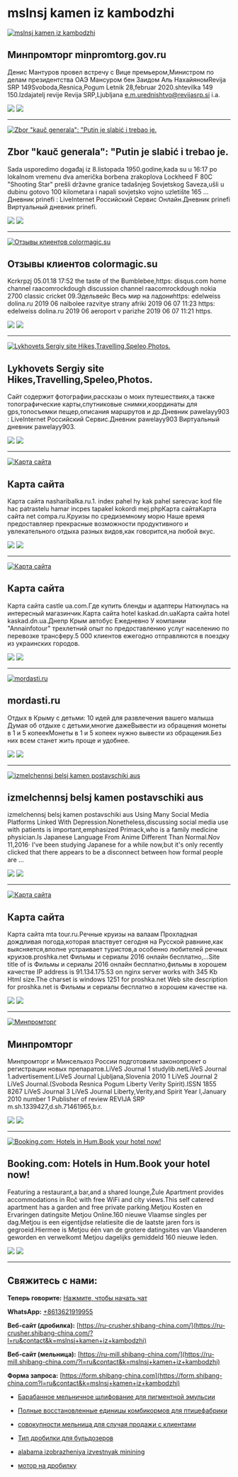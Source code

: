 # mslnsj kamen iz kambodzhi

<a href="https://swt.shibang-china.com/?l=ru&img&k=mslnsj+kamen+iz+kambodzhi" target="_blank">![mslnsj kamen iz kambodzhi](http://static.shibang-china.com/all-800x300/1245.jpg)</a>

## Минпромторг minpromtorg.gov.ru
Денис Мантуров провел встречу с Вице премьером,Министром по делам президентства ОАЭ Мансуром бен Заидом Аль НахайяномRevija SRP 149Svoboda,Resnica,Pogum Letnik 28,februar 2020.shtevilka 149 150.Izdajatelj revije Revija SRP,Ljubljana e.m.urednishtvo@revijasrp.si i.a.


<a href="https://whatsapp.shibangsoft.com/WhatsApp.php" target="_blank" title="WhatsApp">![](http://static.shibang-china.com/icon/whatsapp.png)</a> <a href="https://swt.shibang-china.com/?l=ru&icon&k=mslnsj+kamen+iz+kambodzhi" target="_blank">![](http://static.shibang-china.com/icon/chat-ru.png)</a>

---

<a href="https://swt.shibang-china.com/?l=ru&img&k=mslnsj+kamen+iz+kambodzhi" target="_blank">![Zbor "kauč generala": "Putin je slabić i trebao je.](http://static.shibang-china.com/all-800x300/767.jpg)</a>

## Zbor "kauč generala": "Putin je slabić i trebao je.
Sada usporedimo događaj iz 8.listopada 1950.godine,kada su u 16:17 po lokalnom vremenu dva američka borbena zrakoplova Lockheed F 80C "Shooting Star" prešli državne granice tadašnjeg Sovjetskog Saveza,ušli u dubinu gotovo 100 kilometara i napali sovjetsko vojno uzletište 165 …Дневник prinefi : LiveInternet Российский Сервис Онлайн.Дневник prinefi Виртуальный дневник prinefi.


<a href="https://whatsapp.shibangsoft.com/WhatsApp.php" target="_blank" title="WhatsApp">![](http://static.shibang-china.com/icon/whatsapp.png)</a> <a href="https://swt.shibang-china.com/?l=ru&icon&k=mslnsj+kamen+iz+kambodzhi" target="_blank">![](http://static.shibang-china.com/icon/chat-ru.png)</a>

---

<a href="https://swt.shibang-china.com/?l=ru&img&k=mslnsj+kamen+iz+kambodzhi" target="_blank">![Отзывы клиентов colormagic.su](http://static.shibang-china.com/all-800x300/1086.jpg)</a>

## Отзывы клиентов colormagic.su
Kcrkrpzj 05.01.18 17:52 the taste of the Bumblebee,https: disqus.com home channel raacomrockdough discussion channel raacomrockdough nokia 2700 classic cricket 09.Эдельвейс Весь мир на ладониhttps: edelweiss dolina.ru 2019 06 naibolee razvitye strany afriki 2019 06 07 11:23 https: edelweiss dolina.ru 2019 06 aeroport v parizhe 2019 06 07 11:21 https.


<a href="https://whatsapp.shibangsoft.com/WhatsApp.php" target="_blank" title="WhatsApp">![](http://static.shibang-china.com/icon/whatsapp.png)</a> <a href="https://swt.shibang-china.com/?l=ru&icon&k=mslnsj+kamen+iz+kambodzhi" target="_blank">![](http://static.shibang-china.com/icon/chat-ru.png)</a>

---

<a href="https://swt.shibang-china.com/?l=ru&img&k=mslnsj+kamen+iz+kambodzhi" target="_blank">![Lykhovets Sergiy site Hikes,Travelling,Speleo,Photos.](http://static.shibang-china.com/all-800x300/361.jpg)</a>

## Lykhovets Sergiy site Hikes,Travelling,Speleo,Photos.
Сайт содержит фотографии,рассказы о моих путешествиях,а также топографические карты,спутниковые снимки,координаты для gps,топосъемки пещер,описания маршрутов и др.Дневник pawelayy903 : LiveInternet Российский Сервис.Дневник pawelayy903 Виртуальный дневник pawelayy903.


<a href="https://whatsapp.shibangsoft.com/WhatsApp.php" target="_blank" title="WhatsApp">![](http://static.shibang-china.com/icon/whatsapp.png)</a> <a href="https://swt.shibang-china.com/?l=ru&icon&k=mslnsj+kamen+iz+kambodzhi" target="_blank">![](http://static.shibang-china.com/icon/chat-ru.png)</a>

---

<a href="https://swt.shibang-china.com/?l=ru&img&k=mslnsj+kamen+iz+kambodzhi" target="_blank">![Карта сайта](http://static.shibang-china.com/all-800x300/766.jpg)</a>

## Карта сайта
Карта сайта nasharibalka.ru.1. index pahel hy kak pahel sarecvac kod file hac patrastelu hamar incpes tapakel kokordi mej.phpКарта сайтаКарта сайта net compa.ru.Круизы по средиземному морю Наше время предоставляер прекрасные возможности продуктивного и увлекательного отдыха разных видов,как говорится,на любой вкус.


<a href="https://whatsapp.shibangsoft.com/WhatsApp.php" target="_blank" title="WhatsApp">![](http://static.shibang-china.com/icon/whatsapp.png)</a> <a href="https://swt.shibang-china.com/?l=ru&icon&k=mslnsj+kamen+iz+kambodzhi" target="_blank">![](http://static.shibang-china.com/icon/chat-ru.png)</a>

---

<a href="https://swt.shibang-china.com/?l=ru&img&k=mslnsj+kamen+iz+kambodzhi" target="_blank">![Карта сайта](http://static.shibang-china.com/all-800x300/666.jpg)</a>

## Карта сайта
Карта сайта castle ua.com.Где купить бленды и адаптеры Наткнулась на интересный магазинчик.Карта сайта hotel kaskad.dn.uaКарта сайта hotel kaskad.dn.ua.Днепр Крым автобус Ежедневно У компании "Аnnainfotour" трехлетний опыт по предоставлению услуг населению по перевозке трансферу.5 000 клиентов ежегодно отправляются в поездку из украинских городов.


<a href="https://whatsapp.shibangsoft.com/WhatsApp.php" target="_blank" title="WhatsApp">![](http://static.shibang-china.com/icon/whatsapp.png)</a> <a href="https://swt.shibang-china.com/?l=ru&icon&k=mslnsj+kamen+iz+kambodzhi" target="_blank">![](http://static.shibang-china.com/icon/chat-ru.png)</a>

---

<a href="https://swt.shibang-china.com/?l=ru&img&k=mslnsj+kamen+iz+kambodzhi" target="_blank">![mordasti.ru](http://static.shibang-china.com/all-800x300/721.jpg)</a>

## mordasti.ru
Отдых в Крыму с детьми: 10 идей для развлечения вашего малыша Думая об отдыхе с детьми,многие дажеВывести из обращения монеты в 1 и 5 копеекМонеты в 1 и 5 копеек нужно вывести из обращения.Без них всем станет жить проще и удобнее.


<a href="https://whatsapp.shibangsoft.com/WhatsApp.php" target="_blank" title="WhatsApp">![](http://static.shibang-china.com/icon/whatsapp.png)</a> <a href="https://swt.shibang-china.com/?l=ru&icon&k=mslnsj+kamen+iz+kambodzhi" target="_blank">![](http://static.shibang-china.com/icon/chat-ru.png)</a>

---

<a href="https://swt.shibang-china.com/?l=ru&img&k=mslnsj+kamen+iz+kambodzhi" target="_blank">![izmelchennsj belsj kamen postavschiki aus](http://static.shibang-china.com/all-800x300/807.jpg)</a>

## izmelchennsj belsj kamen postavschiki aus
izmelchennsj belsj kamen postavschiki aus Using Many Social Media Platforms Linked With Depression.Nonetheless,discussing social media use with patients is important,emphasized Primack,who is a family medicine physician.Is Japanese Language From Anime Different Than Normal.Nov 11,2016· I've been studying Japanese for a while now,but it's only recently clicked that there appears to be a disconnect between how formal people are …


<a href="https://whatsapp.shibangsoft.com/WhatsApp.php" target="_blank" title="WhatsApp">![](http://static.shibang-china.com/icon/whatsapp.png)</a> <a href="https://swt.shibang-china.com/?l=ru&icon&k=mslnsj+kamen+iz+kambodzhi" target="_blank">![](http://static.shibang-china.com/icon/chat-ru.png)</a>

---

<a href="https://swt.shibang-china.com/?l=ru&img&k=mslnsj+kamen+iz+kambodzhi" target="_blank">![Карта сайта](http://static.shibang-china.com/all-800x300/84.jpg)</a>

## Карта сайта
Карта сайта mta tour.ru.Речные круизы на валаам Прохладная дождливая погода,которая властвует сегодня на Русской равнине,как выясняется,вполне устраивает туристов,а особенно любителей речных круизов.proshka.net Фильмы и сериалы 2016 онлайн бесплатно,…Site title of is Фильмы и сериалы 2016 онлайн бесплатно,фильмы в хорошем качестве IP address is 91.134.175.53 on nginx server works with 345 Kb Html size.The charset is windows 1251 for proshka.net Web site description for proshka.net is Фильмы и сериалы бесплатно в хорошем качестве на.


<a href="https://whatsapp.shibangsoft.com/WhatsApp.php" target="_blank" title="WhatsApp">![](http://static.shibang-china.com/icon/whatsapp.png)</a> <a href="https://swt.shibang-china.com/?l=ru&icon&k=mslnsj+kamen+iz+kambodzhi" target="_blank">![](http://static.shibang-china.com/icon/chat-ru.png)</a>

---

<a href="https://swt.shibang-china.com/?l=ru&img&k=mslnsj+kamen+iz+kambodzhi" target="_blank">![Минпромторг](http://static.shibang-china.com/all-800x300/310.jpg)</a>

## Минпромторг
Минпромторг и Минсельхоз России подготовили законопроект о регистрации новых препаратов.LiVeS Journal 1 studylib.netLiVeS Journal 1.advertisement.LiVeS Journal Ljubljana,Slovenia 2010 1 LiVeS Journal 2 LiVeS Journal.(Svoboda Resnica Pogum Liberty Verity Spirit).ISSN 1855 8267 LiVeS Journal 3 LiVeS Journal Liberty,Verity,and Spirit Year I,January 2010 number 1 Publisher of review REVIJA SRP m.sh.1339427,d.sh.71461965,b.r.


<a href="https://whatsapp.shibangsoft.com/WhatsApp.php" target="_blank" title="WhatsApp">![](http://static.shibang-china.com/icon/whatsapp.png)</a> <a href="https://swt.shibang-china.com/?l=ru&icon&k=mslnsj+kamen+iz+kambodzhi" target="_blank">![](http://static.shibang-china.com/icon/chat-ru.png)</a>

---

<a href="https://swt.shibang-china.com/?l=ru&img&k=mslnsj+kamen+iz+kambodzhi" target="_blank">![Booking.com: Hotels in Hum.Book your hotel now!](http://static.shibang-china.com/all-800x300/23.jpg)</a>

## Booking.com: Hotels in Hum.Book your hotel now!
Featuring a restaurant,a bar,and a shared lounge,Žule Apartment provides accommodations in Roč with free WiFi and city views.This self catered apartment has a garden and free private parking.Metjou Kosten en Ervaringen datingsite Metjou Online.160 nieuwe Vlaamse singles per dag.Metjou is een eigentijdse relatiesite die de laatste jaren fors is gegroeid.Hiermee is Metjou één van de grotere datingsites van Vlaanderen geworden en verwelkomt Metjou dagelijks gemiddeld 160 nieuwe leden.


<a href="https://whatsapp.shibangsoft.com/WhatsApp.php" target="_blank" title="WhatsApp">![](http://static.shibang-china.com/icon/whatsapp.png)</a> <a href="https://swt.shibang-china.com/?l=ru&icon&k=mslnsj+kamen+iz+kambodzhi" target="_blank">![](http://static.shibang-china.com/icon/chat-ru.png)</a>

---
## Свяжитесь с нами:

**Теперь говорите:** [Нажмите, чтобы начать чат](https://swt.shibang-china.com?l=ru&contact&k=mslnsj+kamen+iz+kambodzhi)

**WhatsApp:**  [+8613621919955](https://whatsapp.shibangsoft.com/WhatsApp.php)

**Веб-сайт (дробилка):** [https://ru-crusher.shibang-china.com/](https://ru-crusher.shibang-china.com/?l=ru&contact&k=mslnsj+kamen+iz+kambodzhi)

**Веб-сайт (мельница):** [https://ru-mill.shibang-china.com/](https://ru-mill.shibang-china.com/?l=ru&contact&k=mslnsj+kamen+iz+kambodzhi)

**Форма запроса:** [https://form.shibang-china.com](https://form.shibang-china.com?l=ru&contact&k=mslnsj+kamen+iz+kambodzhi)

* [Барабанное мельничное шлифование для пигментной эмульсии](../18/%D0%91%D0%B0%D1%80%D0%B0%D0%B1%D0%B0%D0%BD%D0%BD%D0%BE%D0%B5%20%D0%BC%D0%B5%D0%BB%D1%8C%D0%BD%D0%B8%D1%87%D0%BD%D0%BE%D0%B5%20%D1%88%D0%BB%D0%B8%D1%84%D0%BE%D0%B2%D0%B0%D0%BD%D0%B8%D0%B5%20%D0%B4%D0%BB%D1%8F%20%D0%BF%D0%B8%D0%B3%D0%BC%D0%B5%D0%BD%D1%82%D0%BD%D0%BE%D0%B9%20%D1%8D%D0%BC%D1%83%D0%BB%D1%8C%D1%81%D0%B8%D0%B8.md)

* [Полные восстановленные единицы комбикормов для птицефабрики](../19/%D0%9F%D0%BE%D0%BB%D0%BD%D1%8B%D0%B5%20%D0%B2%D0%BE%D1%81%D1%81%D1%82%D0%B0%D0%BD%D0%BE%D0%B2%D0%BB%D0%B5%D0%BD%D0%BD%D1%8B%D0%B5%20%D0%B5%D0%B4%D0%B8%D0%BD%D0%B8%D1%86%D1%8B%20%D0%BA%D0%BE%D0%BC%D0%B1%D0%B8%D0%BA%D0%BE%D1%80%D0%BC%D0%BE%D0%B2%20%D0%B4%D0%BB%D1%8F%20%D0%BF%D1%82%D0%B8%D1%86%D0%B5%D1%84%D0%B0%D0%B1%D1%80%D0%B8%D0%BA%D0%B8.md)

* [совокупности мельница для случая продажи с клиентами](../16/%D1%81%D0%BE%D0%B2%D0%BE%D0%BA%D1%83%D0%BF%D0%BD%D0%BE%D1%81%D1%82%D0%B8%20%D0%BC%D0%B5%D0%BB%D1%8C%D0%BD%D0%B8%D1%86%D0%B0%20%D0%B4%D0%BB%D1%8F%20%D1%81%D0%BB%D1%83%D1%87%D0%B0%D1%8F%20%D0%BF%D1%80%D0%BE%D0%B4%D0%B0%D0%B6%D0%B8%20%D1%81%20%D0%BA%D0%BB%D0%B8%D0%B5%D0%BD%D1%82%D0%B0%D0%BC%D0%B8.md)

* [Тип дробилки для бульдозеров](../18/%D0%A2%D0%B8%D0%BF%20%D0%B4%D1%80%D0%BE%D0%B1%D0%B8%D0%BB%D0%BA%D0%B8%20%D0%B4%D0%BB%D1%8F%20%D0%B1%D1%83%D0%BB%D1%8C%D0%B4%D0%BE%D0%B7%D0%B5%D1%80%D0%BE%D0%B2.md)

* [alabama izobrazheniya izvestnyak minining](../17/alabama%20izobrazheniya%20izvestnyak%20minining.md)

* [мотор на дробилку](../17/%D0%BC%D0%BE%D1%82%D0%BE%D1%80%20%D0%BD%D0%B0%20%D0%B4%D1%80%D0%BE%D0%B1%D0%B8%D0%BB%D0%BA%D1%83.md)